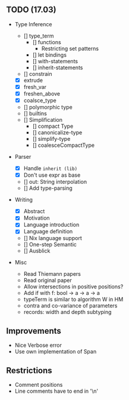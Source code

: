 ## TODO (17.03)

- Type Inference
  - [] type_term
    - [] functions
      - Restricting set patterns
    - [] let bindings
    - [] with-statements
    - [] inherit-statements
  - [] constrain
  - [x] extrude
  - [x] fresh_var
  - [x] freshen_above
  - [x] coalsce_type
  - [] polymorphic type
  - [] builtins
  - [] Simplification
    - [] compact Type
    - [] canonicalize-type
    - [] simplify-type
    - [] coalesceCompactType

- Parser
  - [x] Handle `inherit (lib)`
  - [x] Don't use expr as base
  - [] out: String interpolation
  - [] Add type-parsing

- Writing
  - [x] Abstract
  - [x] Motivation
  - [x] Language introduction
  - [x] Language definition
  - [] Nix language support
  - [] One-step Semantic
  - [] Ausblick

- Misc
  - Read Thiemann papers
  - Read original paper
  - Allow intersections in positive positions?
  - Add if with f: bool -> a -> a -> a
  - typeTerm is similar to algorithm W in HM
  - contra and co-variance of parameters
  - records: width and depth subtyping

## Improvements
- Nice Verbose error
- Use own implementation of Span

## Restrictions
- Comment positions
- Line comments have to end in '\n'

